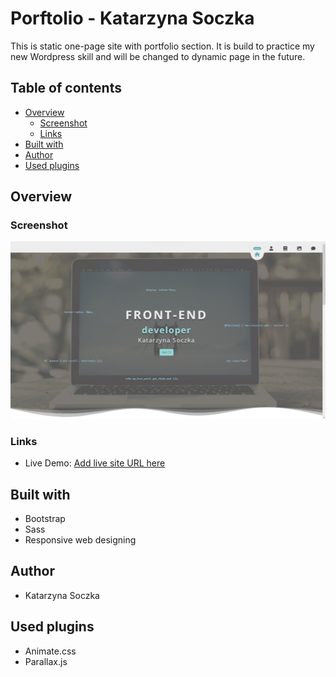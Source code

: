 # Porftolio - Katarzyna Soczka

This is static one-page site with portfolio section. It is build to practice my new Wordpress skill and will be changed to dynamic page in the future. 

## Table of contents

- [Overview](#overview)
  - [Screenshot](#screenshot)
  - [Links](#links)
- [Built with](#built-with)
- [Author](#author)
- [Used plugins](#used-plugins)

## Overview


### Screenshot

![](./assets/images/portfolio1.png)

### Links

- Live Demo: [Add live site URL here](https://vigilant-carson-c938dd.netlify.app)

## Built with

- Bootstrap
- Sass
- Responsive web designing


## Author

- Katarzyna Soczka

## Used plugins

- Animate.css
- Parallax.js

